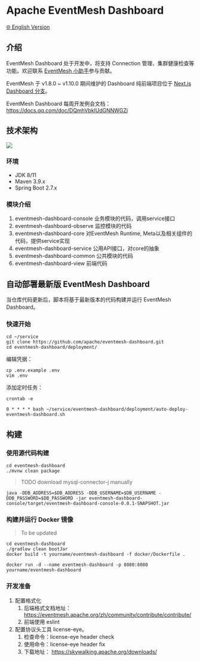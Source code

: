 # Apache EventMesh Dashboard

[🌐 English Version](README.md)

## 介绍

EventMesh Dashboard 处于开发中，将支持 Connection 管理、集群健康检查等功能。欢迎联系 [EventMesh 小助手](https://github.com/apache/eventmesh?tab=readme-ov-file#community)参与贡献。

EventMesh 于 v1.8.0 ~ v1.10.0 期间维护的 Dashboard 纯前端项目位于 [Next.js Dashboard 分支](https://github.com/apache/eventmesh-dashboard/tree/nextjs-dashboard)。

EventMesh Dashboard 每周开发例会文档：https://docs.qq.com/doc/DQmhVbklUdGNNWGZi

## 技术架构

![](https://github.com/apache/eventmesh/assets/34571087/f61103a8-e9a4-419f-ab42-ae99feb4f431)

### 环境

- JDK 8/11
- Maven 3.9.x
- Spring Boot 2.7.x

### 模块介绍

1. eventmesh-dashboard-console  业务模块的代码，调用service接口
2. eventmesh-dashboard-observe  监控模块的代码
3. eventmesh-dashboard-core     对EventMesh Runtime, Meta以及相关组件的代码，提供service实现
4. eventmesh-dashboard-service  公用API接口，对core的抽象
5. eventmesh-dashboard-common   公共模块的代码
6. eventmesh-dashboard-view     前端代码

## 自动部署最新版 EventMesh Dashboard

当仓库代码更新后，脚本将基于最新版本的代码构建并运行 EventMesh Dashboard。

### 快速开始

```
cd ~/service
git clone https://github.com/apache/eventmesh-dashboard.git
cd eventmesh-dashboard/deployment/
```

编辑凭据：

```
cp .env.example .env
vim .env
```

添加定时任务：

```
crontab -e
```

```
0 * * * * bash ~/service/eventmesh-dashboard/deployment/auto-deploy-eventmesh-dashboard.sh
```

## 构建

### 使用源代码构建

```
cd eventmesh-dashboard
./mvnw clean package
```

>TODO download mysql-connector-j manually

```
java -DDB_ADDRESS=$DB_ADDRESS -DDB_USERNAME=$DB_USERNAME -DDB_PASSWORD=$DB_PASSWORD -jar eventmesh-dashboard-console/target/eventmesh-dashboard-console-0.0.1-SNAPSHOT.jar
```

### 构建并运行 Docker 镜像

>To be updated

```
cd eventmesh-dashboard
./gradlew clean bootJar
docker build -t yourname/eventmesh-dashboard -f docker/Dockerfile .
```

```
docker run -d --name eventmesh-dashboard -p 8080:8080 yourname/eventmesh-dashboard
```

### 开发准备
1. 配置格式化 
   1. 后端格式文档地址：https://eventmesh.apache.org/zh/community/contribute/contribute/
   2. 前端使用 eslint
2. 配置协议头工具 license-eye。
   1. 检查命令：license-eye header check
   2. 使用命令：license-eye header fix
   3. 下载地址： https://skywalking.apache.org/downloads/